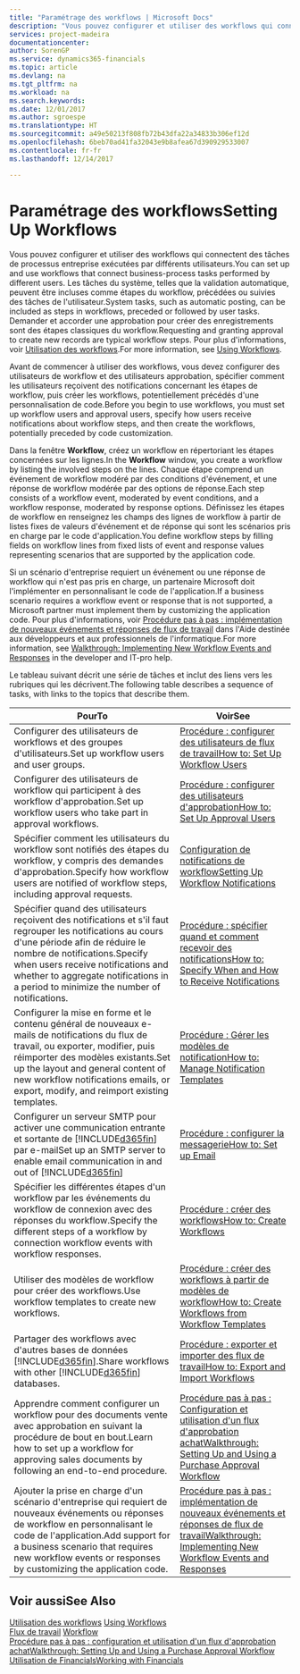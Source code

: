 ```yaml
---
title: "Paramétrage des workflows | Microsoft Docs"
description: "Vous pouvez configurer et utiliser des workflows qui connectent des tâches de processus entreprise exécutées par différents utilisateurs. Les tâches du système, telles que la validation automatique, peuvent être incluses comme étapes du workflow, précédées ou suivies des tâches de l'utilisateur. Demander et accorder une approbation pour créer des enregistrements sont des étapes classiques du workflow."
services: project-madeira
documentationcenter: 
author: SorenGP
ms.service: dynamics365-financials
ms.topic: article
ms.devlang: na
ms.tgt_pltfrm: na
ms.workload: na
ms.search.keywords: 
ms.date: 12/01/2017
ms.author: sgroespe
ms.translationtype: HT
ms.sourcegitcommit: a49e50213f808fb72b43dfa22a34833b306ef12d
ms.openlocfilehash: 6beb70ad41fa32043e9b8afea67d390929533007
ms.contentlocale: fr-fr
ms.lasthandoff: 12/14/2017

---
```

# <a name="setting-up-workflows"></a><span data-ttu-id="0ce54-105">Paramétrage des workflows</span><span class="sxs-lookup"><span data-stu-id="0ce54-105">Setting Up Workflows</span></span>
<span data-ttu-id="0ce54-106">Vous pouvez configurer et utiliser des workflows qui connectent des tâches de processus entreprise exécutées par différents utilisateurs.</span><span class="sxs-lookup"><span data-stu-id="0ce54-106">You can set up and use workflows that connect business-process tasks performed by different users.</span></span> <span data-ttu-id="0ce54-107">Les tâches du système, telles que la validation automatique, peuvent être incluses comme étapes du workflow, précédées ou suivies des tâches de l'utilisateur.</span><span class="sxs-lookup"><span data-stu-id="0ce54-107">System tasks, such as automatic posting, can be included as steps in workflows, preceded or followed by user tasks.</span></span> <span data-ttu-id="0ce54-108">Demander et accorder une approbation pour créer des enregistrements sont des étapes classiques du workflow.</span><span class="sxs-lookup"><span data-stu-id="0ce54-108">Requesting and granting approval to create new records are typical workflow steps.</span></span> <span data-ttu-id="0ce54-109">Pour plus d'informations, voir [Utilisation des workflows](across-use-workflows.md).</span><span class="sxs-lookup"><span data-stu-id="0ce54-109">For more information, see [Using Workflows](across-use-workflows.md).</span></span>  

 <span data-ttu-id="0ce54-110">Avant de commencer à utiliser des workflows, vous devez configurer des utilisateurs de workflow et des utilisateurs approbation, spécifier comment les utilisateurs reçoivent des notifications concernant les étapes de workflow, puis créer les workflows, potentiellement précédés d'une personnalisation de code.</span><span class="sxs-lookup"><span data-stu-id="0ce54-110">Before you begin to use workflows, you must set up workflow users and approval users, specify how users receive notifications about workflow steps, and then create the workflows, potentially preceded by code customization.</span></span>  

 <span data-ttu-id="0ce54-111">Dans la fenêtre **Workflow**, créez un workflow en répertoriant les étapes concernées sur les lignes.</span><span class="sxs-lookup"><span data-stu-id="0ce54-111">In the **Workflow** window, you create a workflow by listing the involved steps on the lines.</span></span> <span data-ttu-id="0ce54-112">Chaque étape comprend un événement de workflow modéré par des conditions d'événement, et une réponse de workflow modérée par des options de réponse.</span><span class="sxs-lookup"><span data-stu-id="0ce54-112">Each step consists of a workflow event, moderated by event conditions, and a workflow response, moderated by response options.</span></span> <span data-ttu-id="0ce54-113">Définissez les étapes de workflow en renseignez les champs des lignes de workflow à partir de listes fixes de valeurs d'événement et de réponse qui sont les scénarios pris en charge par le code d'application.</span><span class="sxs-lookup"><span data-stu-id="0ce54-113">You define workflow steps by filling fields on workflow lines from fixed lists of event and response values representing scenarios that are supported by the application code.</span></span>  

 <span data-ttu-id="0ce54-114">Si un scénario d'entreprise requiert un événement ou une réponse de workflow qui n'est pas pris en charge, un partenaire Microsoft doit l'implémenter en personnalisant le code de l'application.</span><span class="sxs-lookup"><span data-stu-id="0ce54-114">If a business scenario requires a workflow event or response that is not supported, a Microsoft partner must implement them by customizing the application code.</span></span> <span data-ttu-id="0ce54-115">Pour plus d'informations, voir [Procédure pas à pas : implémentation de nouveaux événements et réponses de flux de travail](/dynamics_nav/Walkthrough--Implementing-New-Workflow-Events-and-Responses) dans l'Aide destinée aux développeurs et aux professionnels de l'informatique.</span><span class="sxs-lookup"><span data-stu-id="0ce54-115">For more information, see [Walkthrough: Implementing New Workflow Events and Responses](/dynamics_nav/Walkthrough--Implementing-New-Workflow-Events-and-Responses) in the developer and IT-pro help.</span></span>

 <span data-ttu-id="0ce54-116">Le tableau suivant décrit une série de tâches et inclut des liens vers les rubriques qui les décrivent.</span><span class="sxs-lookup"><span data-stu-id="0ce54-116">The following table describes a sequence of tasks, with links to the topics that describe them.</span></span>  

|<span data-ttu-id="0ce54-117">**Pour**</span><span class="sxs-lookup"><span data-stu-id="0ce54-117">**To**</span></span>|<span data-ttu-id="0ce54-118">**Voir**</span><span class="sxs-lookup"><span data-stu-id="0ce54-118">**See**</span></span>|  
|------------|-------------|  
|<span data-ttu-id="0ce54-119">Configurer des utilisateurs de workflows et des groupes d'utilisateurs.</span><span class="sxs-lookup"><span data-stu-id="0ce54-119">Set up workflow users and user groups.</span></span>|[<span data-ttu-id="0ce54-120">Procédure : configurer des utilisateurs de flux de travail</span><span class="sxs-lookup"><span data-stu-id="0ce54-120">How to: Set Up Workflow Users</span></span>](across-how-to-set-up-workflow-users.md)|  
|<span data-ttu-id="0ce54-121">Configurer des utilisateurs de workflow qui participent à des workflow d'approbation.</span><span class="sxs-lookup"><span data-stu-id="0ce54-121">Set up workflow users who take part in approval workflows.</span></span>|[<span data-ttu-id="0ce54-122">Procédure : configurer des utilisateurs d'approbation</span><span class="sxs-lookup"><span data-stu-id="0ce54-122">How to: Set Up Approval Users</span></span>](across-how-to-set-up-approval-users.md)|  
|<span data-ttu-id="0ce54-123">Spécifier comment les utilisateurs du workflow sont notifiés des étapes du workflow, y compris des demandes d'approbation.</span><span class="sxs-lookup"><span data-stu-id="0ce54-123">Specify how workflow users are notified of workflow steps, including approval requests.</span></span>|[<span data-ttu-id="0ce54-124">Configuration de notifications de workflow</span><span class="sxs-lookup"><span data-stu-id="0ce54-124">Setting Up Workflow Notifications</span></span>](across-setting-up-workflow-notifications.md)|  
|<span data-ttu-id="0ce54-125">Spécifier quand des utilisateurs reçoivent des notifications et s'il faut regrouper les notifications au cours d'une période afin de réduire le nombre de notifications.</span><span class="sxs-lookup"><span data-stu-id="0ce54-125">Specify when users receive notifications and whether to aggregate notifications in a period to minimize the number of notifications.</span></span>|[<span data-ttu-id="0ce54-126">Procédure : spécifier quand et comment recevoir des notifications</span><span class="sxs-lookup"><span data-stu-id="0ce54-126">How to: Specify When and How to Receive Notifications</span></span>](across-how-to-specify-when-and-how-to-receive-notifications.md)|  
|<span data-ttu-id="0ce54-127">Configurer la mise en forme et le contenu général de nouveaux e\-mails de notifications du flux de travail, ou exporter, modifier, puis réimporter des modèles existants.</span><span class="sxs-lookup"><span data-stu-id="0ce54-127">Set up the layout and general content of new workflow notifications emails, or export, modify, and reimport existing templates.</span></span>|[<span data-ttu-id="0ce54-128">Procédure : Gérer les modèles de notification</span><span class="sxs-lookup"><span data-stu-id="0ce54-128">How to: Manage Notification Templates</span></span>](across-how-to-manage-notification-templates.md)|  
|<span data-ttu-id="0ce54-129">Configurer un serveur SMTP pour activer une communication entrante et sortante de [!INCLUDE[d365fin](includes/d365fin_md.md)] par e-mail</span><span class="sxs-lookup"><span data-stu-id="0ce54-129">Set up an SMTP server to enable email communication in and out of [!INCLUDE[d365fin](includes/d365fin_md.md)]</span></span>|[<span data-ttu-id="0ce54-130">Procédure : configurer la messagerie</span><span class="sxs-lookup"><span data-stu-id="0ce54-130">How to: Set up Email</span></span>](madeira-how-setup-email.md)|
|<span data-ttu-id="0ce54-131">Spécifier les différentes étapes d'un workflow par les événements du workflow de connexion avec des réponses du workflow.</span><span class="sxs-lookup"><span data-stu-id="0ce54-131">Specify the different steps of a workflow by connection workflow events with workflow responses.</span></span>|[<span data-ttu-id="0ce54-132">Procédure : créer des workflows</span><span class="sxs-lookup"><span data-stu-id="0ce54-132">How to: Create Workflows</span></span>](across-how-to-create-workflows.md)|  
|<span data-ttu-id="0ce54-133">Utiliser des modèles de workflow pour créer des workflows.</span><span class="sxs-lookup"><span data-stu-id="0ce54-133">Use workflow templates to create new workflows.</span></span>|[<span data-ttu-id="0ce54-134">Procédure : créer des workflows à partir de modèles de workflow</span><span class="sxs-lookup"><span data-stu-id="0ce54-134">How to: Create Workflows from Workflow Templates</span></span>](across-how-to-create-workflows-from-workflow-templates.md)|  
|<span data-ttu-id="0ce54-135">Partager des workflows avec d'autres bases de données [!INCLUDE[d365fin](includes/d365fin_md.md)].</span><span class="sxs-lookup"><span data-stu-id="0ce54-135">Share workflows with other [!INCLUDE[d365fin](includes/d365fin_md.md)] databases.</span></span>|[<span data-ttu-id="0ce54-136">Procédure : exporter et importer des flux de travail</span><span class="sxs-lookup"><span data-stu-id="0ce54-136">How to: Export and Import Workflows</span></span>](across-how-to-export-and-import-workflows.md)|  
|<span data-ttu-id="0ce54-137">Apprendre comment configurer un workflow pour des documents vente avec approbation en suivant la procédure de bout en bout.</span><span class="sxs-lookup"><span data-stu-id="0ce54-137">Learn how to set up a workflow for approving sales documents by following an end-to-end procedure.</span></span>|[<span data-ttu-id="0ce54-138">Procédure pas à pas : Configuration et utilisation d'un flux d'approbation achat</span><span class="sxs-lookup"><span data-stu-id="0ce54-138">Walkthrough: Setting Up and Using a Purchase Approval Workflow</span></span>](walkthrough-setting-up-and-using-a-purchase-approval-workflow.md)|  
|<span data-ttu-id="0ce54-139">Ajouter la prise en charge d'un scénario d'entreprise qui requiert de nouveaux événements ou réponses de workflow en personnalisant le code de l'application.</span><span class="sxs-lookup"><span data-stu-id="0ce54-139">Add support for a business scenario that requires new workflow events or responses by customizing the application code.</span></span>|[<span data-ttu-id="0ce54-140">Procédure pas à pas : implémentation de nouveaux événements et réponses de flux de travail</span><span class="sxs-lookup"><span data-stu-id="0ce54-140">Walkthrough: Implementing New Workflow Events and Responses</span></span>](/dynamics_nav/Walkthrough--Implementing-New-Workflow-Events-and-Responses)|  

## <a name="see-also"></a><span data-ttu-id="0ce54-141">Voir aussi</span><span class="sxs-lookup"><span data-stu-id="0ce54-141">See Also</span></span>  
 <span data-ttu-id="0ce54-142">[Utilisation des workflows](across-use-workflows.md) </span><span class="sxs-lookup"><span data-stu-id="0ce54-142">[Using Workflows](across-use-workflows.md) </span></span>  
 <span data-ttu-id="0ce54-143">[Flux de travail](across-workflow.md) </span><span class="sxs-lookup"><span data-stu-id="0ce54-143">[Workflow](across-workflow.md) </span></span>  
 [<span data-ttu-id="0ce54-144">Procédure pas à pas : configuration et utilisation d'un flux d'approbation achat</span><span class="sxs-lookup"><span data-stu-id="0ce54-144">Walkthrough: Setting Up and Using a Purchase Approval Workflow</span></span>](walkthrough-setting-up-and-using-a-purchase-approval-workflow.md)  
 [<span data-ttu-id="0ce54-145">Utilisation de Financials</span><span class="sxs-lookup"><span data-stu-id="0ce54-145">Working with Financials</span></span>](ui-work-product.md)

